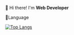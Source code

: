 👋 Hi there! I'm **Web Developer**


💪Language

[![Top Langs](https://github-readme-stats.vercel.app/api/top-langs/?username=anuraghazra)](https://github.com/TaeGyunn)




